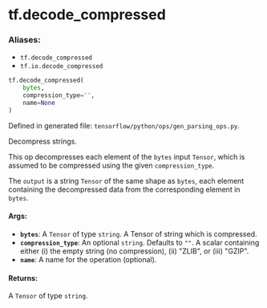 <div itemscope itemtype="http://developers.google.com/ReferenceObject">
<meta itemprop="name" content="tf.decode_compressed" />
</div>

# tf.decode_compressed

### Aliases:

* `tf.decode_compressed`
* `tf.io.decode_compressed`

``` python
tf.decode_compressed(
    bytes,
    compression_type='',
    name=None
)
```



Defined in generated file: `tensorflow/python/ops/gen_parsing_ops.py`.

Decompress strings.

This op decompresses each element of the `bytes` input `Tensor`, which
is assumed to be compressed using the given `compression_type`.

The `output` is a string `Tensor` of the same shape as `bytes`,
each element containing the decompressed data from the corresponding
element in `bytes`.

#### Args:

* <b>`bytes`</b>: A `Tensor` of type `string`.
    A Tensor of string which is compressed.
* <b>`compression_type`</b>: An optional `string`. Defaults to `""`.
    A scalar containing either (i) the empty string (no
    compression), (ii) "ZLIB", or (iii) "GZIP".
* <b>`name`</b>: A name for the operation (optional).


#### Returns:

A `Tensor` of type `string`.